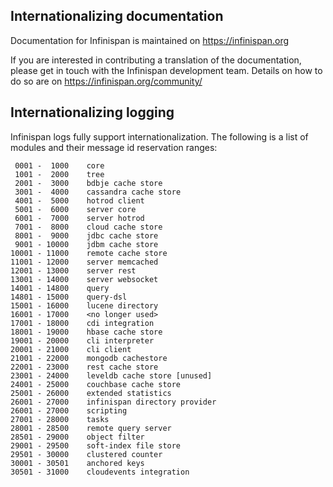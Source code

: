 ## Internationalizing documentation

Documentation for Infinispan is maintained on https://infinispan.org

If you are interested in contributing a translation of the documentation, please get in touch with the Infinispan
development team.  Details on how to do so are on https://infinispan.org/community/

## Internationalizing logging

Infinispan logs fully support internationalization. The following is a list of modules and their message id reservation ranges:

     0001 -  1000    core
     1001 -  2000    tree
     2001 -  3000    bdbje cache store
     3001 -  4000    cassandra cache store
     4001 -  5000    hotrod client
     5001 -  6000    server core
     6001 -  7000    server hotrod
     7001 -  8000    cloud cache store
     8001 -  9000    jdbc cache store
     9001 - 10000    jdbm cache store
    10001 - 11000    remote cache store
    11001 - 12000    server memcached
    12001 - 13000    server rest
    13001 - 14000    server websocket
    14001 - 14800    query
    14801 - 15000    query-dsl
    15001 - 16000    lucene directory
    16001 - 17000    <no longer used>
    17001 - 18000    cdi integration
    18001 - 19000    hbase cache store
    19001 - 20000    cli interpreter
    20001 - 21000    cli client
    21001 - 22000    mongodb cachestore
    22001 - 23000    rest cache store
    23001 - 24000    leveldb cache store [unused]
    24001 - 25000    couchbase cache store
    25001 - 26000    extended statistics
    26001 - 27000    infinispan directory provider
    26001 - 27000    scripting
    27001 - 28000    tasks
    28001 - 28500    remote query server
    28501 - 29000    object filter
    29001 - 29500    soft-index file store
    29501 - 30000    clustered counter
    30001 - 30501    anchored keys
    30501 - 31000    cloudevents integration
